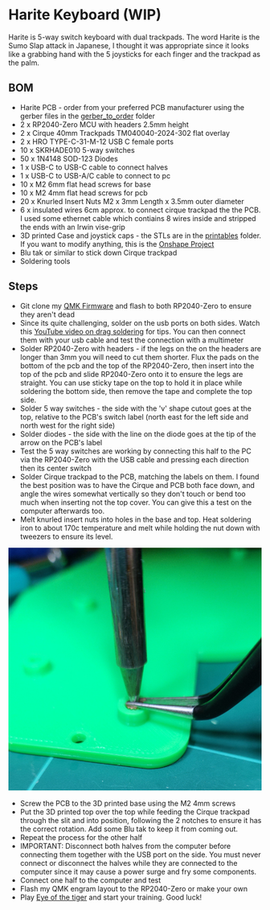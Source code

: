 # Harite Keyboard (WIP)

Harite is 5-way switch keyboard with dual trackpads. The word Harite is the Sumo Slap attack in Japanese, I thought it was appropriate since it looks like a grabbing hand with the 5 joysticks for each finger and the trackpad as the palm.

## BOM

- Harite PCB - order from your preferred PCB manufacturer using the gerber files in the [gerber_to_order](./gerber_to_order) folder
- 2 x RP2040-Zero MCU with headers 2.5mm height
- 2 x Cirque 40mm Trackpads TM040040-2024-302 flat overlay
- 2 x HRO TYPE-C-31-M-12 USB C female ports
- 10 x SKRHADE010 5-way switches
- 50 x 1N4148 SOD-123 Diodes
- 1 x USB-C to USB-C cable to connect halves
- 1 x USB-C to USB-A/C cable to connect to pc
- 10 x M2 6mm flat head screws for base
- 10 x M2 4mm flat head screws for pcb
- 20 x Knurled Insert Nuts M2 x 3mm Length x 3.5mm outer diameter
- 6 x insulated wires 6cm approx. to connect cirque trackpad the the PCB. I used some ethernet cable which contiains 8 wires inside and stripped the ends with an Irwin vise-grip
- 3D printed Case and joystick caps - the STLs are in the [printables](./printables) folder. If you want to modify anything, this is the [Onshape Project](https://cad.onshape.com/documents/b93bd8dc5e080887b7a35bc8/w/2fa13694cc5562fc6be45ae5/e/f3942d0fbdb4c55aacbbd3d2)
- Blu tak or similar to stick down Cirque trackpad
- Soldering tools

## Steps

- Git clone my [QMK Firmware](https://github.com/dlip/qmk_firmware/tree/dlip/keyboards/harite) and flash to both RP2040-Zero to ensure they aren't dead
- Since its quite challenging, solder on the usb ports on both sides. Watch this [YouTube video on drag soldering](https://www.youtube.com/watch?v=uguPxmkmaSg&t=163s&ab_channel=OffTheClack) for tips. You can then connect them with your usb cable and test the connection with a multimeter
- Solder RP2040-Zero with headers - if the legs on the on the headers are longer than 3mm you will need to cut them shorter. Flux the pads on the bottom of the pcb and the top of the RP2040-Zero, then insert into the top of the pcb and slide RP2040-Zero onto it to ensure the legs are straight. You can use sticky tape on the top to hold it in place while soldering the bottom side, then remove the tape and complete the top side.
- Solder 5 way switches - the side with the 'v' shape cutout goes at the top, relative to the PCB's switch label (north east for the left side and north west for the right side)
- Solder diodes - the side with the line on the diode goes at the tip of the arrow on the PCB's label
- Test the 5 way switches are working by connecting this half to the PC via the RP2040-Zero with the USB cable and pressing each direction then its center switch
- Solder Cirque trackpad to the PCB, matching the labels on them. I found the best position was to have the Cirque and PCB both face down, and angle the wires somewhat vertically so they don't touch or bend too much when inserting not the top cover. You can give this a test on the computer afterwards too.
- Melt knurled insert nuts into holes in the base and top. Heat soldering iron to about 170c temperature and melt while holding the nut down with tweezers to ensure its level.

![melt-nuts.jpg](images/melt-nuts.jpg)

- Screw the PCB to the 3D printed base using the M2 4mm screws
- Put the 3D printed top over the top while feeding the Cirque trackpad through the slit and into position, following the 2 notches to ensure it has the correct rotation. Add some Blu tak to keep it from coming out.
- Repeat the process for the other half
- IMPORTANT: Disconnect both halves from the computer before connecting them together with the USB port on the side. You must never connect or disconnect the halves while they are connected to the computer since it may cause a power surge and fry some components.
- Connect one half to the computer and test
- Flash my QMK engram layout to the RP2040-Zero or make your own
- Play [Eye of the tiger](https://www.youtube.com/watch?v=CiIkBT-HFOA&ab_channel=n1ckr1vers) and start your training. Good luck!
